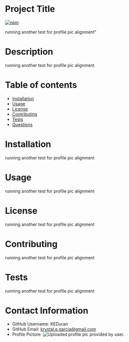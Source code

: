
# Project Title

[![npm](https://badge.fury.io/js/inquirer.svg)](http://badge.fury.io/js/inquirer)


running another test for profile pic alignment"

# Description
running another test for profile pic alignment

# Table of contents
* [Installation](#-Installation)
* [Usage](#-Usage)
* [License](#-License)
* [Contributing](#-Contributing)
* [Tests](#-Tests)
* [Questions](#-Contact-Information)

# Installation
running another test for profile pic alignment

# Usage
running another test for profile pic alignment

# License
running another test for profile pic alignment

# Contributing
running another test for profile pic alignment

# Tests
running another test for profile pic alignment

# Contact Information
* GitHub Username: KEDuran
* GitHub Email: krystal.e.garcia@gmail.com
* Profile Picture: ![Uploaded profile pic provided by user.](https://raw.githubusercontent.com/KEDuran/ReadMe-Generator/20-questValidation/assets/images/KEDuran.jpg)
